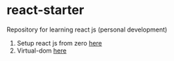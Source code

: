 # react-starter

Repository for learning react js (personal development)

1. Setup react js from zero [here](https://medium.com/@ekowahyus/set-up-react-js-webpack-dan-babel-4c417e49d75e)
2. Virtual-dom [here](https://medium.com/@ekowahyus/react-virtual-dom-40e0e2781652)
